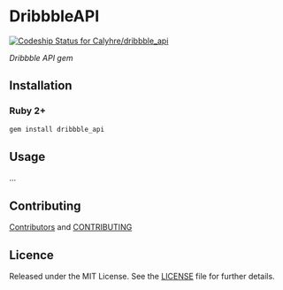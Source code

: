 # DribbbleAPI

[![Codeship Status for Calyhre/dribbble_api](https://www.codeship.io/projects/11857a40-2b09-0132-c03d-1ac4495b4327/status)](https://www.codeship.io/projects/38470)

_Dribbble API gem_

## Installation

### Ruby 2+

```ruby
gem install dribbble_api
```

## Usage

...

## Contributing

[Contributors](https://github.com/Calyhre/dribbble_api/graphs/contributors) and [CONTRIBUTING](https://github.com/Calyhre/dribbble_api/blob/master/CONTRIBUTING.md)

## Licence

Released under the MIT License. See the [LICENSE](https://github.com/Calyhre/dribbble_api/blob/master/LICENSE.md) file for further details.
